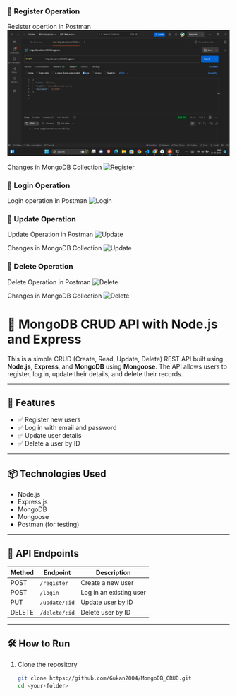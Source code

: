 ### 🔹 Register Operation

Resister opertion in Postman
![Register](backend/screenshot/P_Creation.png)

Changes in MongoDB Collection
![Register](screenshot/MDB_C.png)

### 🔹 Login Operation

Login operation in Postman
![Login](screenshot/P_Retrival.png)

### 🔹 Update Operation

Update Operation in Postman
![Update](screenshot/P_U.png)

Changes in MongoDB Collection
![Update](screenshot/MDB_U.png)

### 🔹 Delete Operation

Delete Operation in Postman
![Delete](screenshot/P_D.png)

Changes in MongoDB Collection
![Delete](screenshot/Mdb_D.png)

# 🧩 MongoDB CRUD API with Node.js and Express

This is a simple CRUD (Create, Read, Update, Delete) REST API built using **Node.js**, **Express**, and **MongoDB** using **Mongoose**. The API allows users to register, log in, update their details, and delete their records.

---

## 🚀 Features

- ✅ Register new users
- ✅ Log in with email and password
- ✅ Update user details
- ✅ Delete a user by ID

---

## 📦 Technologies Used

- Node.js
- Express.js
- MongoDB
- Mongoose
- Postman (for testing)

---

## 📂 API Endpoints

| Method | Endpoint          | Description         |
|--------|-------------------|---------------------|
| POST   | `/register`       | Create a new user   |
| POST   | `/login`          | Log in an existing user |
| PUT    | `/update/:id`     | Update user by ID   |
| DELETE | `/delete/:id`     | Delete user by ID   |

---

## 🛠️ How to Run

1. Clone the repository  
   ```bash
   git clone https://github.com/Gukan2004/MongoDB_CRUD.git
   cd <your-folder>
